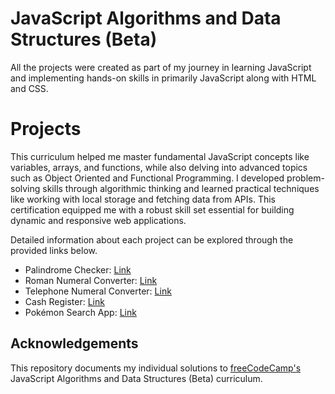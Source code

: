 # JavaScript Algorithms and Data Structures (Beta)

All the projects were created as part of my journey in learning JavaScript and implementing hands-on skills in primarily JavaScript along with HTML and CSS.

# Projects

This curriculum helped me master fundamental JavaScript concepts like variables, arrays, and functions, while also delving into advanced topics such as Object Oriented and Functional Programming.
I developed problem-solving skills through algorithmic thinking and learned practical techniques like working with local storage and fetching data from APIs.
This certification equipped me with a robust skill set essential for building dynamic and responsive web applications.

Detailed information about each project can be explored through the provided links below.

- Palindrome Checker: [Link](https://sourabhaprasad.github.io/fcc-javascript/palindrome-checker/)
- Roman Numeral Converter: [Link](https://sourabhaprasad.github.io/fcc-javascript/roman-numeral-converter/)
- Telephone Numeral Converter: [Link](https://sourabhaprasad.github.io/fcc-javascript/telephone-numeral-validater/)
- Cash Register: [Link](https://sourabhaprasad.github.io/fcc-javascript/cash-register/)
- Pokémon Search App: [Link](https://sourabhaprasad.github.io/fcc-javascript/pok%C3%A9mon-search-app/)

## Acknowledgements

This repository documents my individual solutions to [freeCodeCamp's](https://www.freecodecamp.org/) JavaScript Algorithms and Data Structures (Beta) curriculum.
